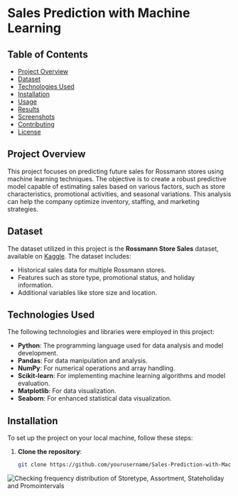 

# Sales Prediction with Machine Learning

## Table of Contents
- [Project Overview](#project-overview)
- [Dataset](#dataset)
- [Technologies Used](#technologies-used)
- [Installation](#installation)
- [Usage](#usage)
- [Results](#results)
- [Screenshots](#screenshots)
- [Contributing](#contributing)
- [License](#license)

## Project Overview
This project focuses on predicting future sales for Rossmann stores using machine learning techniques. The objective is to create a robust predictive model capable of estimating sales based on various factors, such as store characteristics, promotional activities, and seasonal variations. This analysis can help the company optimize inventory, staffing, and marketing strategies.

## Dataset
The dataset utilized in this project is the **Rossmann Store Sales** dataset, available on [Kaggle](https://www.kaggle.com/c/rossmann-store-sales/data). The dataset includes:
- Historical sales data for multiple Rossmann stores.
- Features such as store type, promotional status, and holiday information.
- Additional variables like store size and location.

## Technologies Used
The following technologies and libraries were employed in this project:
- **Python**: The programming language used for data analysis and model development.
- **Pandas**: For data manipulation and analysis.
- **NumPy**: For numerical operations and array handling.
- **Scikit-learn**: For implementing machine learning algorithms and model evaluation.
- **Matplotlib**: For data visualization.
- **Seaborn**: For enhanced statistical data visualization.

## Installation
To set up the project on your local machine, follow these steps:

1. **Clone the repository**:
   ```bash
   git clone https://github.com/yourusername/Sales-Prediction-with-Machine-Learning.git

 ![Checking frequency distribution of Storetype, Assortment, Stateholiday and Promointervals](https://github.com/user-attachments/assets/af08217b-3260-4499-90e9-680039aedba2)


